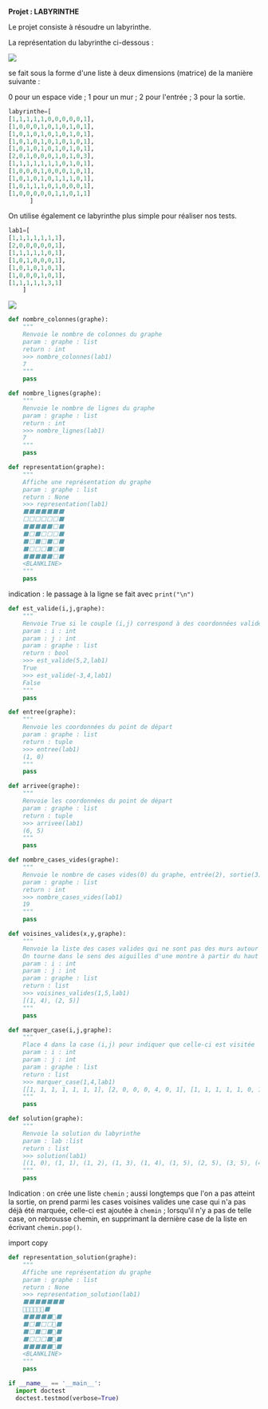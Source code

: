 
**Projet : LABYRINTHE**










Le projet consiste à résoudre un labyrinthe.

La représentation du labyrinthe ci-dessous :


<img src="Assets/lab1.png">


se fait sous la forme d'une liste à deux dimensions (matrice) 
de la manière suivante : 

0 pour un espace vide ; 
1 pour un mur ; 
2 pour l'entrée ; 
3 pour la sortie.

```Python
labyrinthe=[
[1,1,1,1,1,0,0,0,0,0,1],
[1,0,0,0,1,0,1,0,1,0,1],
[1,0,1,0,1,0,1,0,1,0,1],
[1,0,1,0,1,0,1,0,1,0,1],
[1,0,1,0,1,0,1,0,1,0,1],
[2,0,1,0,0,0,1,0,1,0,3],
[1,1,1,1,1,1,1,0,1,0,1],
[1,0,0,0,1,0,0,0,1,0,1],
[1,0,1,0,1,0,1,1,1,0,1],
[1,0,1,1,1,0,1,0,0,0,1],
[1,0,0,0,0,0,1,1,0,1,1]
      ]
```

On utilise également ce labyrinthe plus simple pour réaliser nos tests.

```Python
lab1=[
[1,1,1,1,1,1,1],
[2,0,0,0,0,0,1],
[1,1,1,1,1,0,1],
[1,0,1,0,0,0,1],
[1,0,1,0,1,0,1],
[1,0,0,0,1,0,1],
[1,1,1,1,1,3,1]
    ]

```
 <img src="Assets/lab2.png">


```Python
def nombre_colonnes(graphe):
    """
    Renvoie le nombre de colonnes du graphe
    param : graphe : list
    return : int
    >>> nombre_colonnes(lab1)
    7
    """
    pass

```

```Python
def nombre_lignes(graphe):
    """
    Renvoie le nombre de lignes du graphe
    param : graphe : list
    return : int
    >>> nombre_lignes(lab1)
    7
    """
    pass

```

```Python
def representation(graphe):
    """
    Affiche une représentation du graphe
    param : graphe : list
    return : None
    >>> representation(lab1)
    ⬛⬛⬛⬛⬛⬛⬛
    ⬜⬜⬜⬜⬜⬜⬛
    ⬛⬛⬛⬛⬛⬜⬛
    ⬛⬜⬛⬜⬜⬜⬛
    ⬛⬜⬛⬜⬛⬜⬛
    ⬛⬜⬜⬜⬛⬜⬛
    ⬛⬛⬛⬛⬛⬜⬛
    <BLANKLINE>
    """
	pass

```
indication : le passage à la ligne se fait avec `print("\n")`

    
```Python    
def est_valide(i,j,graphe):
    """
    Renvoie True si le couple (i,j) correspond à des coordonnées valides
    param : i : int
    param : j : int
    param : graphe : list
    return : bool
    >>> est_valide(5,2,lab1)
    True
    >>> est_valide(-3,4,lab1)
    False
    """
    pass

```
    
```Python
def entree(graphe):
    """
    Renvoie les coordonnées du point de départ
    param : graphe : list
    return : tuple
    >>> entree(lab1)
    (1, 0)
    """
	pass
```

```Python            
def arrivee(graphe):
    """
    Renvoie les coordonnées du point de départ
    param : graphe : list
    return : tuple
    >>> arrivee(lab1)
    (6, 5)
    """
	pass
```

```Python            
def nombre_cases_vides(graphe):
    """
    Renvoie le nombre de cases vides(0) du graphe, entrée(2), sortie(3), visités (4) comprises.
    param : graphe : list
    return : int
    >>> nombre_cases_vides(lab1)
    19
    """
	pass
```
    
```Python
def voisines_valides(x,y,graphe):
    """
    Renvoie la liste des cases valides qui ne sont pas des murs autour de la case (x,y)
    On tourne dans le sens des aiguilles d'une montre à partir du haut à gauche
    param : i : int
    param : j : int
    param : graphe : list
    return : list
    >>> voisines_valides(1,5,lab1)
    [(1, 4), (2, 5)]
    """
	pass
```

```Python
def marquer_case(i,j,graphe):
    """
    Place 4 dans la case (i,j) pour indiquer que celle-ci est visitée
    param : i : int
    param : j : int
    param : graphe : list
    return : list
    >>> marquer_case(1,4,lab1)
    [[1, 1, 1, 1, 1, 1, 1], [2, 0, 0, 0, 4, 0, 1], [1, 1, 1, 1, 1, 0, 1], [1, 0, 1, 0, 0, 0, 1], [1, 0, 1, 0, 1, 0, 1], [1, 0, 0, 0, 1, 0, 1], [1, 1, 1, 1, 1, 3, 1]]
    """
	pass
```


```Python
def solution(graphe):
    """
    Renvoie la solution du labyrinthe
    param : lab :list
    return : list
    >>> solution(lab1)
    [(1, 0), (1, 1), (1, 2), (1, 3), (1, 4), (1, 5), (2, 5), (3, 5), (4, 5), (5, 5), (6, 5)]
    """
	pass
```

Indication : on crée une liste `chemin` ; aussi longtemps que l'on a pas atteint la sortie, on prend parmi les cases voisines valides une case qui n'a pas déjà été marquée, celle-ci est ajoutée à `chemin` ; lorsqu'il n'y a pas de telle case, on rebrousse chemin, en supprimant la dernière case de la liste en écrivant `chemin.pop()`.


import copy
       
```Python
def representation_solution(graphe):
    """
    Affiche une représentation du graphe
    param : graphe : list
    return : None
    >>> representation_solution(lab1)
    ⬛⬛⬛⬛⬛⬛⬛
    🔴🔴🔴🔴🔴🔴⬛
    ⬛⬛⬛⬛⬛🔴⬛
    ⬛⬜⬛⬜⬜🔴⬛
    ⬛⬜⬛⬜⬛🔴⬛
    ⬛⬜⬜⬜⬛🔴⬛
    ⬛⬛⬛⬛⬛🔴⬛
    <BLANKLINE>
    """
	pass
```
```Python
if __name__ == '__main__':
  import doctest
  doctest.testmod(verbose=True)
```